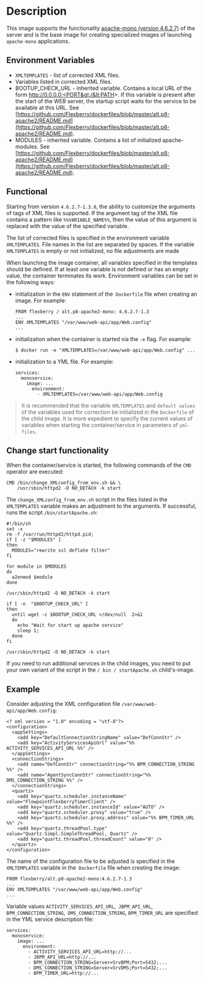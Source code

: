 # Description

This image supports the functionality [apache-mono (version 4.6.2.7)](https://github.com/Flexberry/dockerfiles/blob/master/alt.p8-apache2/README.md) of the server and is the base image for creating specialized images of launching `apache-mono` applications.

## Environment Variables

- `XMLTEMPLATES` - list of corrected XML files.
- Variables listed in corrected XML files.
- BOOTUP_CHECK_URL - inherited variable. Contains a local URL of the form http://0.0.0.0:<PORT&gt;/&lt;PATH&gt;. If this variable is present after the start of the WEB server, the startup script waits for the service to be available at this URL. See [https://github.com/Flexberry/dockerfiles/blob/master/alt.p8-apache2/README.md](https://github.com/Flexberry/dockerfiles/blob/master/alt.p8-apache2/README.md).
- MODULES - inherited variable. Contains a list of initialized apache-modules. See [https://github.com/Flexberry/dockerfiles/blob/master/alt.p8-apache2/README.md](https://github.com/Flexberry/dockerfiles/blob/master/alt.p8-apache2/README.md).

## Functional

Starting from version `4.6.2.7-1.3.0`, the ability to customize the arguments of tags of XML files is supported.
If the argument tag of the XML file contains a pattern like `%%VARIABLE_NAME%%`,
then the value of this argument is replaced with the value of the specified variable.

The list of corrected files is specified in the environment variable `XMLTEMPLATES`.
File names in the list are separated by spaces.
If the variable `XMLTEMPLATES` is empty or not initialized, no file adjustments are made

When launching the image container, all variables specified in the templates should be defined.
If at least one variable is not defined or has an empty value, the container terminates its work.
Environment variables can be set in the following ways:
- initialization in the `ENV` statement of the` Dockerfile` file when creating an image. For example:
  ```
  FROM flexberry / alt.p8-apache2-mono: 4.6.2.7-1.3
  ...
  ENV XMLTEMPLATES "/var/www/web-api/app/Web.config"
  ...
  ```
- initialization when the container is started via the `-e` flag. For example:
  ```
  $ docker run -e "XMLTEMPLATES=/var/www/web-api/app/Web.config" ...
  ```
  
- initialization to a YML file.
For example:
  ```
  services:
    monoservice:
      image: ...
        environment:
          - XMLTEMPLATES=/var/www/web-api/app/Web.config
  ```

>It is recommended that the variable `XMLTEMPLATES` and `default values` of the variables used for correction be initialized in the `Dockerfile` of the child image. It is more expedient to specify the current values of variables when starting the container/service in parameters of `yml-files`.

## Change start functionality

When the container/service is started, the following commands of the `CMD` operator are executed:
```
CMD /bin/change_XMLconfig_from_env.sh && \
    /usr/sbin/httpd2 -D NO_DETACH -k start
```

The `change_XMLconfig_from_env.sh` script in the files listed in the `XMLTEMPLATES` variable makes an adjustment to the arguments.
If successful, runs the script `/bin/startApache.sh`:
```
#!/bin/sh
set -x
rm -f /var/run/httpd2/httpd.pid;
if [ -z "$MODULES" ]
then
  MODULES="rewrite ssl deflate filter"
fi

for module in $MODULES
do
  a2enmod $module
done

/usr/sbin/httpd2 -D NO_DETACH -k start

if [ -n  "$BOOTUP_CHECK_URL" ]
then
  until wget -c $BOOTUP_CHECK_URL >/dev/null  2>&1
  do
    echo "Wait for start up apache service"
    sleep 1;
  done
fi

/usr/sbin/httpd2 -D NO_DETACH -k start
```

If you need to run additional services in the child images, you need to put your own variant of the script in the `/ bin / startApache.sh` child's-image.

## Example

Consider adjusting the XML configuration file `/var/www/web-api/app/Web.config`:
```
<? xml version = "1.0" encoding = "utf-8"?>
<configuration>
  <appSettings>
    <add key="DefaultConnectionStringName" value="DefConnStr" />
    <add key="ActivityServicesApiUrl" value="%% ACTIVITY_SERVICES_API_URL %%" />
  </appSettings>
  <connectionStrings>
    <add name="DefConnStr" connectionString="%% BPM_CONNECTION_STRING %%" />
    <add name="AgentSyncConnStr" connectionString="%% DMS_CONNECTION_STRING %%" />
  </connectionStrings>
  <quartz>
    <add key="quartz.scheduler.instanceName" value="FlowpointFlexberryTimerClient" />
    <add key="quartz.scheduler.instanceId" value="AUTO" />
    <add key="quartz.scheduler.proxy" value="true" />
    <add key="quartz.scheduler.proxy.address" value="%% BPM_TIMER_URL %%" />
    <add key="quartz.threadPool.type" value="Quartz.Simpl.SimpleThreadPool, Quartz" />
    <add key="quartz.threadPool.threadCount" value="0" />
  </quartz>
</configuration>
```

The name of the configuration file to be adjusted is specified in the `XMLTEMPLATES` variable in the` Dockerfile` file when creating the image:
  ```
  FROM flexberry/alt.p8-apache2-mono:4.6.2.7-1.3
  ...
  ENV XMLTEMPLATES "/var/www/web-api/app/Web.config"
  ...
  ```

Variable values
`ACTIVITY_SERVICES_API_URL`,` JBPM_API_URL`, `BPM_CONNECTION_STRING`,` DMS_CONNECTION_STRING`, `BPM_TIMER_URL` are specified in the YML service description file:
```
services:
  monoservice:
    image: ...
      environment:
        - ACTIVITY_SERVICES_API_URL=http://...
        - JBPM_API_URL=http://...
        - BPM_CONNECTION_STRING=Server=SrvBPM;Port=5432;...
        - DMS_CONNECTION_STRING=Server=SrvDMS;Port=5432;...
        - BPM_TIMER_URL=http://...
```

